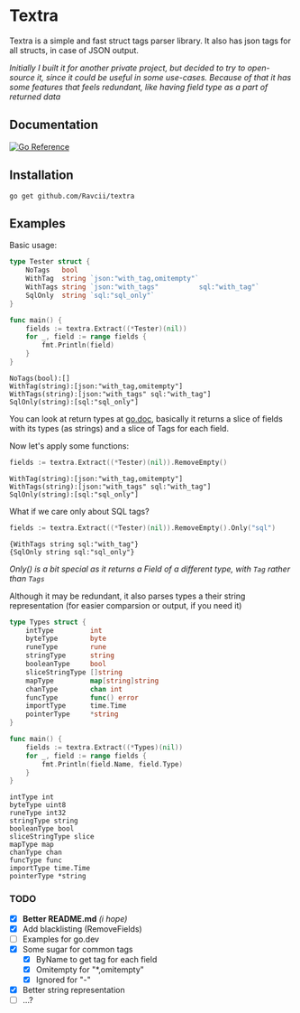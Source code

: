 # Textra

Textra is a simple and fast struct tags parser library. It also has json tags for all structs, in case of JSON output.

_Initially I built it for another private project, but decided to try to open-source it, since it could be useful in some use-cases. Because of that it has some features that feels redundant, like having field type as a part of returned data_

## Documentation

[![Go Reference](https://pkg.go.dev/badge/github.com/Ravcii/textra.svg)](https://pkg.go.dev/github.com/Ravcii/textra)

## Installation

```shell
go get github.com/Ravcii/textra
```

## Examples

Basic usage:

```go
type Tester struct {
	NoTags   bool
	WithTag  string `json:"with_tag,omitempty"`
	WithTags string `json:"with_tags"          sql:"with_tag"`
	SqlOnly  string `sql:"sql_only"`
}

func main() {
	fields := textra.Extract((*Tester)(nil))
	for _, field := range fields {
		fmt.Println(field)
	}
}

```

```
NoTags(bool):[]
WithTag(string):[json:"with_tag,omitempty"]
WithTags(string):[json:"with_tags" sql:"with_tag"]
SqlOnly(string):[sql:"sql_only"]
```

You can look at return types at [go.doc](https://pkg.go.dev/github.com/Ravcii/textra), basically it returns a slice of fields with its types (as strings) and a slice of Tags for each field.

Now let's apply some functions:

```go
fields := textra.Extract((*Tester)(nil)).RemoveEmpty()
```

```
WithTag(string):[json:"with_tag,omitempty"]
WithTags(string):[json:"with_tags" sql:"with_tag"]
SqlOnly(string):[sql:"sql_only"]
```

What if we care only about SQL tags?

```go
fields := textra.Extract((*Tester)(nil)).RemoveEmpty().Only("sql")
```

```
{WithTags string sql:"with_tag"}
{SqlOnly string sql:"sql_only"}
```

_Only() is a bit special as it returns a Field of a different type, with `Tag` rather than `Tags`_

Although it may be redundant, it also parses types a their string representation (for easier comparsion or output, if you need it)

```go
type Types struct {
	intType         int
	byteType        byte
	runeType        rune
	stringType      string
	booleanType     bool
	sliceStringType []string
	mapType         map[string]string
	chanType        chan int
	funcType        func() error
	importType      time.Time
	pointerType     *string
}

func main() {
	fields := textra.Extract((*Types)(nil))
	for _, field := range fields {
		fmt.Println(field.Name, field.Type)
	}
}
```

```
intType int
byteType uint8
runeType int32
stringType string
booleanType bool
sliceStringType slice
mapType map
chanType chan
funcType func
importType time.Time
pointerType *string
```

### TODO

- [x] **Better README.md** _(i hope)_
- [x] Add blacklisting (RemoveFields)
- [ ] Examples for go.dev
- [x] Some sugar for common tags
  - [x] ByName to get tag for each field
  - [x] Omitempty for "\*,omitempty"
  - [x] Ignored for "-"
- [x] Better string representation
- [ ] ...?
